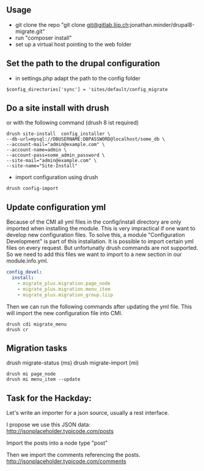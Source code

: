 ## Usage

- git clone the repo "git clone git@gitlab.liip.ch:jonathan.minder/drupal8-migrate.git"
- run "composer install"
- set up a virtual host pointing to the web folder


## Set the path to the drupal configuration

- in settings.php adapt the path to the config folder
```
$config_directories['sync'] = 'sites/default/config_migrate
```

## Do a site install with drush

or with the following command (drush 8 ist required)

```
drush site-install  config_installer \
--db-url=mysql://DBUSERNAME:DBPASSWORD@localhost/some_db \
--account-mail="admin@example.com" \
--account-name=admin \
--account-pass=some_admin_password \
--site-mail="admin@example.com" \
--site-name="Site-Install"
```



- import configuration using drush
```
drush config-import
```

## Update configuration yml
Because of the CMI all yml files in the config/install directory are only imported when installing the module.
This is very impractical if one want to develop new configuration files.
To solve this, a module "Configuration Development" is part of this installation.
It is possible to import certain yml files on every request. But unfortunatly drush commands are not supported.
So we need to add this files we want to import to a new section in our module.info.yml. 

```yaml
config_devel:
  install:
    - migrate_plus.migration.page_node
    - migrate_plus.migration.menu_item
    - migrate_plus.migration_group.liip
```

Then we can run the following commands
after updating the yml file. This will import the new configuration file into CMI.

```
drush cdi migrate_menu
drush cr
```

## Migration tasks
drush migrate-status (ms)
drush migrate-import (mi)

```
drush mi page_node
drush mi menu_item --update
```

## Task for the Hackday:
Let's write an importer for a json source, usually a rest interface.

I propose we use this JSON data:
http://jsonplaceholder.typicode.com/posts

Import the posts into a node type "post"

Then we import the comments referencing the  posts.
http://jsonplaceholder.typicode.com/comments